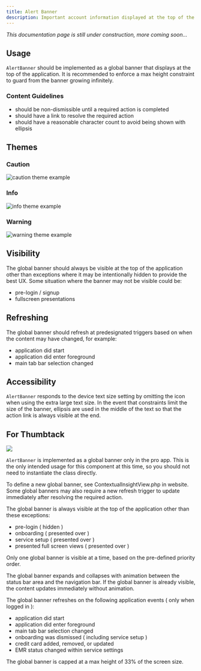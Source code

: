 ```yaml
---
title: Alert Banner
description: Important account information displayed at the top of the application.
---
```

*This documentation page is still under construction, more coming soon...*

## **Usage**

`AlertBanner` should be implemented as a global banner that displays at the top of the application. It is recommended to enforce a max height constraint to guard from the banner growing infinitely.

### Content Guidelines

* should be non-dismissible until a required action is completed 
* should have a link to resolve the required action
* should have a reasonable character count to avoid being shown with ellipsis

## Themes

### Caution

![caution theme example](/img/alert-banner-theme-caution.png "Caution")

### Info

![info theme example](/img/alert-banner-theme-info.png "Info")

### Warning

![warning theme example](/img/alert-banner-theme-warning.png "Warning")

## Visibility

The global banner should always be visible at the top of the application other than exceptions where it may be intentionally hidden to provide the best UX. Some situation where the banner may not be visible could be:

* pre-login / signup
* fullscreen presentations

## **Refreshing**

The global banner should refresh at predesignated triggers based on when the content may have changed, for example:

* application did start
* application did enter foreground
* main tab bar selection changed

## **Accessibility**

`AlertBanner` responds to the device text size setting by omitting the icon when using the extra large text size. In the event that constraints limit the size of the banner, ellipsis are used in the middle of the text so that the action link is always visible at the end.

## For Thumbtack

![](/img/alert-banner-info.png)

`AlertBanner` is implemented as a global banner only in the pro app. This is the only intended usage for this component at this time, so you should not need to instantiate the class directly.

To define a new global banner, see ContextualInsightView.php in website. Some global banners may also require a new refresh trigger to update immediately after resolving the required action.

The global banner is always visible at the top of the application other than these exceptions:

* pre-login ( hidden )
* onboarding ( presented over )
* service setup ( presented over )
* presented full screen views ( presented over )

Only one global banner is visible at a time, based on the pre-defined priority order.

The global banner expands and collapses with animation between the status bar area and the navigation bar. If the global banner is already visible, the content updates immediately without animation.

The global banner refreshes on the following application events ( only when logged in ):

* application did start
* application did enter foreground
* main tab bar selection changed
* onboarding was dismissed ( including service setup )
* credit card added, removed, or updated
* EMR status changed within service settings

The global banner is capped at a max height of 33% of the screen size.
